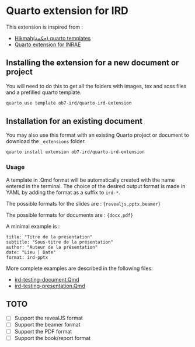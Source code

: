 # Quarto extension for IRD

This extension is inspired from :
- [Hikmah(حكمة) quarto templates](https://github.com/andrewheiss/hikmah-academic-quarto)
- [Quarto extension for INRAE](https://github.com/davidcarayon/quarto-inrae-extension)

## Installing the extension for a new document or project

You will need to do this to get all the folders with images, tex and scss files and a prefilled quarto template.

```bash
quarto use template ob7-ird/quarto-ird-extension
```

## Installation for an existing document

You may also use this format with an existing Quarto project or document to download the `_extensions` folder.

```bash
quarto install extension ob7-ird/quarto-ird-extension
```



### Usage

A template in .Qmd format will be automatically created with the name entered in the terminal. The choice of the desired output format is made in YAML by adding the format as a suffix to `ird-*`. 

The possible formats for the slides are : `{revealjs,pptx,beamer}`

The possible formats for documents are : `{docx,pdf}`

A minimal example is :

```
title: "Titre de la présentation"
subtitle: "Sous-titre de la présentation"
author: "Auteur de la présentation"
date: "Lieu | Date"
format: ird-pptx
```

More complete examples are described in the following files:
- [ird-testing-document.Qmd](ird-testing-document.qmd)
- [ird-testing-presentation.Qmd](ird-testing-presentation.qmd)

## TOTO

- [ ] Support the revealJS format
- [ ] Support the beamer format
- [ ] Support the PDF format
- [ ] Support the book/report format
